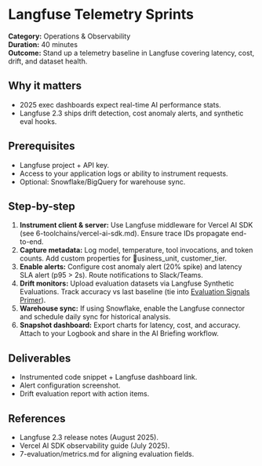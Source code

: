 # Langfuse Telemetry Sprints

**Category:** Operations & Observability  
**Duration:** 40 minutes  
**Outcome:** Stand up a telemetry baseline in Langfuse covering latency, cost, drift, and dataset health.

## Why it matters
- 2025 exec dashboards expect real-time AI performance stats.
- Langfuse 2.3 ships drift detection, cost anomaly alerts, and synthetic eval hooks.

## Prerequisites
- Langfuse project + API key.
- Access to your application logs or ability to instrument requests.
- Optional: Snowflake/BigQuery for warehouse sync.

## Step-by-step
1. **Instrument client & server:** Use Langfuse middleware for Vercel AI SDK (see  6-toolchains/vercel-ai-sdk.md). Ensure trace IDs propagate end-to-end.
2. **Capture metadata:** Log model, temperature, tool invocations, and token counts. Add custom properties for usiness_unit, customer_tier.
3. **Enable alerts:** Configure cost anomaly alert (20% spike) and latency SLA alert (p95 > 2s). Route notifications to Slack/Teams.
4. **Drift monitors:** Upload evaluation datasets via Langfuse Synthetic Evaluations. Track accuracy vs last baseline (tie into [Evaluation Signals Primer](foundations-evaluation-signals.md)).
5. **Warehouse sync:** If using Snowflake, enable the Langfuse connector and schedule daily sync for historical analysis.
6. **Snapshot dashboard:** Export charts for latency, cost, and accuracy. Attach to your Logbook and share in the AI Briefing workflow.

## Deliverables
- Instrumented code snippet + Langfuse dashboard link.
- Alert configuration screenshot.
- Drift evaluation report with action items.

## References
- Langfuse 2.3 release notes (August 2025).
- Vercel AI SDK observability guide (July 2025).
-  7-evaluation/metrics.md for aligning evaluation fields.
